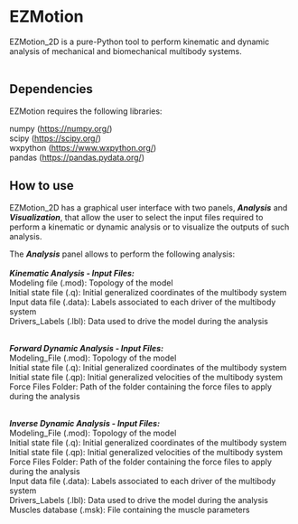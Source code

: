 # EZMotion
 
EZMotion_2D is a pure-Python tool to perform kinematic and dynamic analysis of mechanical and biomechanical multibody systems. <br>
<br>
## Dependencies

EZMotion requires the following libraries:

numpy (https://numpy.org/) <br>
scipy (https://scipy.org/) <br>
wxpython (https://www.wxpython.org/) <br>
pandas (https://pandas.pydata.org/)
<br>
## How to use

EZMotion_2D has a graphical user interface with two panels, ***Analysis*** and ***Visualization***, that allow the user to select the input files required to perform a kinematic or dynamic analysis or to visualize the outputs of such analysis. 

The ***Analysis*** panel allows to perform the following analysis: <br> <br> 
   ***Kinematic Analysis - Input Files:***  <br> 
   Modeling file (.mod): Topology of the model<br> 
   Initial state file (.q): Initial generalized coordinates of the multibody system<br> 
   Input data file (.data): Labels associated to each driver of the multibody system<br> 
   Drivers_Labels (.lbl): Data used to drive the model during the analysis<br><br>  
      
***Forward Dynamic Analysis - Input Files:*** <br>
 Modeling_File (.mod): Topology of the model<br> 
 Initial state file (.q): Initial generalized coordinates of the multibody system<br> 
 Initial state file (.qp): Initial generalized velocities of the multibody system<br> 
 Force Files Folder: Path of the folder containing the force files to apply during the analysis<br> <br> 

***Inverse Dynamic Analysis - Input Files:*** <br>
 Modeling_File (.mod): Topology of the model<br> 
 Initial state file (.q): Initial generalized coordinates of the multibody system<br> 
 Initial state file (.qp): Initial generalized velocities of the multibody system<br> 
 Force Files Folder: Path of the folder containing the force files to apply during the analysis<br> 
 Input data file (.data): Labels associated to each driver of the multibody system<br> 
 Drivers_Labels (.lbl): Data used to drive the model during the analysis<br> 
 Muscles database (.msk): File containing the muscle parameters <br> <br> 


